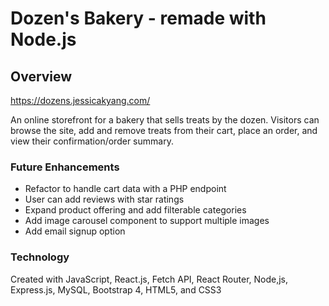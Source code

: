 # Dozen's Bakery - remade with Node.js

## Overview

https://dozens.jessicakyang.com/
 
An online storefront for a bakery that sells treats by the dozen.  Visitors can browse the site, add and remove treats from their cart, place an order, and view their confirmation/order summary.

### Future Enhancements
- Refactor to handle cart data with a PHP endpoint
- User can add reviews with star ratings
- Expand product offering and add filterable categories
- Add image carousel component to support multiple images
- Add email signup option

### Technology

Created with JavaScript, React.js, Fetch API, React Router, Node,js, Express.js, MySQL, Bootstrap 4, HTML5, and CSS3